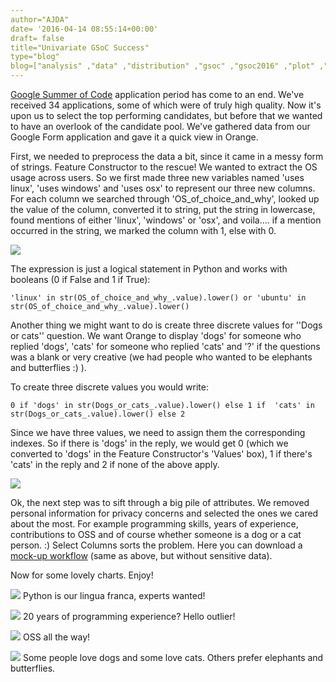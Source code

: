 ```yaml
---
author="AJDA"
date= '2016-04-14 08:55:14+00:00'
draft= false
title="Univariate GSoC Success"
type="blog"
blog=["analysis" ,"data" ,"distribution" ,"gsoc" ,"gsoc2016" ,"plot" ,"visualization"  ]
---
```


[Google Summer of Code](https://developers.google.com/open-source/gsoc/) application period has come to an end. We've received 34 applications, some of which were of truly high quality. Now it's upon us to select the top performing candidates, but before that we wanted to have an overlook of the candidate pool. We've gathered data from our Google Form application and gave it a quick view in Orange.

First, we needed to preprocess the data a bit, since it came in a messy form of strings. Feature Constructor to the rescue! We wanted to extract the OS usage across users. So we first made three new variables named 'uses linux', 'uses windows' and 'uses osx' to represent our three new columns. For each column we searched through 'OS_of_choice_and_why', looked up the value of the column, converted it to string, put the string in lowercase, found mentions of either 'linux', 'windows' or 'osx', and voila.... if a mention occurred in the string, we marked the column with 1, else with 0.



![](/images/2016/04/blog10.png)


The expression is just a logical statement in Python and works with booleans (0 if False and 1 if True):

    
    'linux' in str(OS_of_choice_and_why_.value).lower() or 'ubuntu' in str(OS_of_choice_and_why_.value).lower()




Another thing we might want to do is create three discrete values for ''Dogs or cats'' question. We want Orange to display 'dogs' for someone who replied 'dogs', 'cats' for someone who replied 'cats' and '?' if the questions was a blank or very creative (we had people who wanted to be elephants and butterflies :) ).

To create three discrete values you would write:

    
    0 if 'dogs' in str(Dogs_or_cats_.value).lower() else 1 if  'cats' in str(Dogs_or_cats_.value).lower() else 2


Since we have three values, we need to assign them the corresponding indexes. So if there is 'dogs' in the reply, we would get 0 (which we converted to 'dogs' in the Feature Constructor's 'Values' box), 1 if there's 'cats' in the reply and 2 if none of the above apply.

![](/images/2016/04/blog9.png)


Ok, the next step was to sift through a big pile of attributes. We removed personal information for privacy concerns and selected the ones we cared about the most. For example programming skills, years of experience, contributions to OSS and of course whether someone is a dog or a cat person. :) Select Columns sorts the problem. Here you can download a [mock-up workflow](http://s000.tinyupload.com/?file_id=18444941737485155585) (same as above, but without sensitive data).

Now for some lovely charts. Enjoy!

![](/images/2016/04/blog5.png)
Python is our lingua franca, experts wanted!



![](/images/2016/04/blog8.png)
20 years of programming experience? Hello outlier!



![](/images/2016/04/blog2.png)
OSS all the way!



![](/images/2016/04/blog3.png)
Some people love dogs and some love cats. Others prefer elephants and butterflies.




